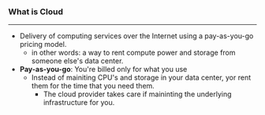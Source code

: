 ### What is Cloud
----

* Delivery of computing services over the Internet using a pay-as-you-go pricing model.
  * in other words: a way to rent compute power and storage from someone else's data center.
* **Pay-as-you-go**: You're billed only for what you use
  * Instead of mainiting CPU's and storage in your data center, yor rent them for the time that you need them.
     * The cloud provider takes care if maininting the underlying infrastructure for you. 
